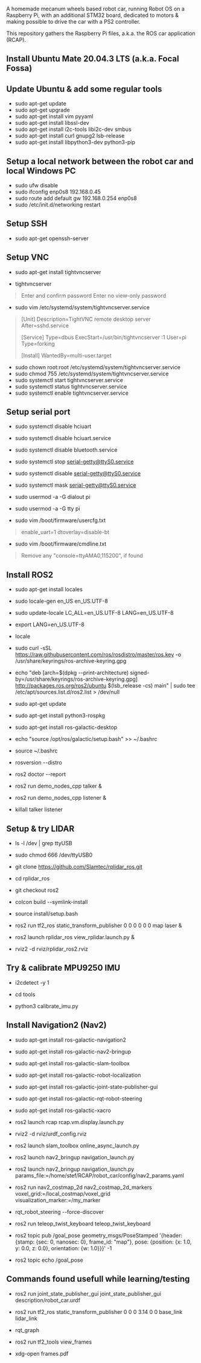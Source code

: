 
A homemade mecanum wheels based robot car, running Robot OS on a Raspberry Pi, with an additional STM32 board, dedicated to motors & making possible to drive the car with a PS2 controller.

This repository gathers the Raspberry Pi files, a.k.a. the ROS car application (RCAP).

## Install Ubuntu Mate 20.04.3 LTS (a.k.a. Focal Fossa)

## Update Ubuntu & add some regular tools

- sudo apt-get update
- sudo apt-get upgrade
- sudo apt-get install vim pyyaml
- sudo apt-get install libssl-dev
- sudo apt-get install i2c-tools libi2c-dev smbus
- sudo apt-get install curl gnupg2 lsb-release
- sudo apt-get install libpython3-dev python3-pip

## Setup a local network between the robot car and local Windows PC

- sudo ufw disable
- sudo ifconfig enp0s8 192.168.0.45
- sudo route add default gw 192.168.0.254 enp0s8
- sudo /etc/init.d/networking restart

## Setup SSH

- sudo apt-get openssh-server

## Setup VNC

- sudo apt-get install tightvncserver


- tightvncserver
> Enter and confirm  password
> Enter no view-only password


- sudo vim /etc/systemd/system/tightvncserver.service
>  [Unit]
>  Description=TightVNC remote desktop server  
>  After=sshd.service
>  
>  [Service]
>  Type=dbus
>  ExecStart=/usr/bin/tightvncserver :1
>  User=pi
>  Type=forking
>  
>  [Install]
>  WantedBy=multi-user.target


- sudo chown root:root /etc/systemd/system/tightvncserver.service
- sudo chmod 755 /etc/systemd/system/tightvncserver.service
- sudo systemctl start  tightvncserver.service
- sudo systemctl status tightvncserver.service
- sudo systemctl enable tightvncserver.service

##  Setup serial port

- sudo systemctl disable hciuart
- sudo systemctl disable hciuart.service
- sudo systemctl disable bluetooth.service


- sudo systemctl stop    serial-getty@ttyS0.service
- sudo systemctl disable serial-getty@ttyS0.service
- sudo systemctl mask    serial-getty@ttyS0.service


- sudo usermod -a -G dialout pi
- sudo usermod -a -G tty pi


- sudo vim /boot/firmware/usercfg.txt
>  enable_uart=1
>  dtoverlay=disable-bt


- sudo vim /boot/firmware/cmdline.txt
>  Remove any "console=ttyAMA0,115200", if found

## Install ROS2

- sudo apt-get install locales
- sudo locale-gen en_US en_US.UTF-8
- sudo update-locale LC_ALL=en_US.UTF-8 LANG=en_US.UTF-8
- export LANG=en_US.UTF-8
- locale


- sudo curl -sSL https://raw.githubusercontent.com/ros/rosdistro/master/ros.key  -o /usr/share/keyrings/ros-archive-keyring.gpg
- echo "deb [arch=$(dpkg --print-architecture) signed-by=/usr/share/keyrings/ros-archive-keyring.gpg] http://packages.ros.org/ros2/ubuntu $(lsb_release -cs) main" | sudo tee /etc/apt/sources.list.d/ros2.list > /dev/null


- sudo apt-get update
- sudo apt-get install python3-rospkg
- sudo apt-get install ros-galactic-desktop


- echo "source /opt/ros/galactic/setup.bash" >> ~/.bashrc
- source ~/.bashrc
- rosversion  --distro
- ros2 doctor --report
- ros2 run demo_nodes_cpp talker   &
- ros2 run demo_nodes_cpp listener &
- killall talker listener

##  Setup & try LIDAR

- ls -l /dev | grep ttyUSB
- sudo chmod 666 /dev/ttyUSB0


- git clone https://github.com/Slamtec/rplidar_ros.git
- cd rplidar_ros
- git checkout ros2
- colcon build --symlink-install
- source install/setup.bash
- ros2 run tf2_ros static_transform_publisher 0 0 0 0 0 0 map laser &
- ros2 launch rplidar_ros view_rplidar.launch.py &
- rviz2 -d rviz/rplidar_ros2.rviz

##  Try & calibrate MPU9250 IMU

- i2cdetect -y 1

- cd tools
- python3 calibrate_imu.py


## Install Navigation2 (Nav2)

- sudo apt-get install ros-galactic-navigation2
- sudo apt-get install ros-galactic-nav2-bringup
- sudo apt-get install ros-galactic-slam-toolbox
- sudo apt-get install ros-galactic-robot-localization


- sudo apt-get install ros-galactic-joint-state-publisher-gui
- sudo apt-get install ros-galactic-rqt-robot-steering
- sudo apt-get install ros-galactic-xacro


- ros2 launch rcap rcap.vm.display.launch.py
- rviz2 -d rviz/urdf_config.rviz
- ros2 launch slam_toolbox online_async_launch.py
- ros2 launch nav2_bringup navigation_launch.py
- ros2 launch nav2_bringup navigation_launch.py params_file:=/home/stef/RCAP/robot_car/config/nav2_params.yaml
- ros2 run nav2_costmap_2d nav2_costmap_2d_markers voxel_grid:=/local_costmap/voxel_grid visualization_marker:=/my_marker


- rqt_robot_steering --force-discover
- ros2 run teleop_twist_keyboard teleop_twist_keyboard
- ros2 topic pub /goal_pose geometry_msgs/PoseStamped '{header: {stamp: {sec: 0, nanosec: 0}, frame_id: "map"}, pose: {position: {x: 1.0, y: 0.0, z: 0.0}, orientation: {w: 1.0}}}' -1
- ros2 topic echo /goal_pose

## Commands found usefull while learning/testing

- ros2 run joint_state_publisher_gui joint_state_publisher_gui description/robot_car.urdf
- ros2 run tf2_ros static_transform_publisher 0 0 0 3.14 0 0 base_link lidar_link

- rqt_graph
- ros2 run tf2_tools view_frames
- xdg-open frames.pdf 

